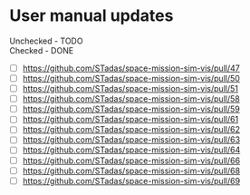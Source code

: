 # User manual updates
Unchecked - TODO<br>
Checked - DONE

- [ ] https://github.com/STadas/space-mission-sim-vis/pull/47
- [ ] https://github.com/STadas/space-mission-sim-vis/pull/50
- [ ] https://github.com/STadas/space-mission-sim-vis/pull/51
- [ ] https://github.com/STadas/space-mission-sim-vis/pull/58
- [ ] https://github.com/STadas/space-mission-sim-vis/pull/59
- [ ] https://github.com/STadas/space-mission-sim-vis/pull/61
- [ ] https://github.com/STadas/space-mission-sim-vis/pull/62
- [ ] https://github.com/STadas/space-mission-sim-vis/pull/63
- [ ] https://github.com/STadas/space-mission-sim-vis/pull/64
- [ ] https://github.com/STadas/space-mission-sim-vis/pull/66
- [ ] https://github.com/STadas/space-mission-sim-vis/pull/68
- [ ] https://github.com/STadas/space-mission-sim-vis/pull/69
